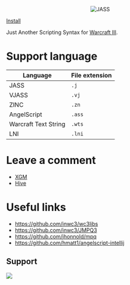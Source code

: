 <p align="center">
<img src="https://xgm.guru/files/2308/316767/JASS.png" alt="JASS">
</p>

[Install](https://plugins.jetbrains.com/plugin/23120-jass)

Just Another Scripting Syntax for [Warcraft III](https://en.wikipedia.org/wiki/Warcraft_III:_Reign_of_Chaos).

# Support language

| Language             | File extension |
|----------------------|----------------|
| JASS                 | `.j`           |
| VJASS                | `.vj`          |
| ZINC                 | `.zn`          |
| AngelScript          | `.ass`         |
| Warcraft Text String | `.wts`         |
| LNI                  | `.lni`         |

# Leave a comment

- [XGM](https://xgm.guru/p/wc3/IntelliJASS)
- [Hive](https://www.hiveworkshop.com/threads/intellijass.352009/)

# Useful links

- https://github.com/inwc3/wc3libs
- https://github.com/inwc3/JMPQ3
- https://github.com/jhonnold/mpq
- https://github.com/hmatt1/angelscript-intellij

## Support

<a href="https://www.buymeacoffee.com/nazarpunk"><img src="https://img.buymeacoffee.com/button-api/?text=Buy me a coffee&emoji=&slug=nazarpunk&button_colour=BD5FFF&font_colour=ffffff&font_family=Cookie&outline_colour=000000&coffee_colour=FFDD00" /></a>
